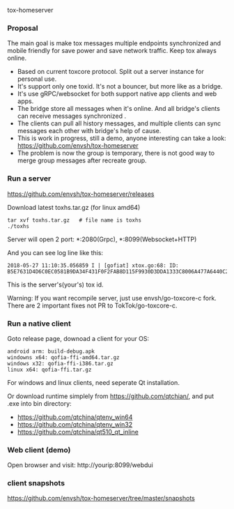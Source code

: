 
 tox-homeserver

### Proposal

The main goal is make tox messages multiple endpoints synchronized and mobile friendly for save power and save network traffic. Keep tox always online.

* Based on current toxcore protocol. Split out a server instance for personal use.
* It's support only one toxid. It's not a bouncer, but more like as a bridge.
* It's use gRPC/websocket for both support native app clients and web apps.
* The bridge store all messages when it's online. And all bridge's clients can receive messages synchronized .
* The clients can pull all history messages, and multiple clients can sync messages each other with bridge's help of cause.
* This is work in progress, still a demo, anyone interesting can take a look:
https://github.com/envsh/tox-homeserver
* The problem is now the group is temporary, there is not good way to merge group messages after recreate group.


### Run a server

https://github.com/envsh/tox-homeserver/releases

Download latest toxhs.tar.gz (for linux amd64)

    tar xvf toxhs.tar.gz   # file name is toxhs
    ./toxhs
    
Server will open 2 port: *:2080(Grpc), *:8099(Websocket+HTTP)

And you can see log line like this:
    
    2018-05-27 11:10:35.056859 I | [gofiat] xtox.go:68: ID: B5E7631D4D6C0EC0581B9DA34F431F0F2FAB8D115F9930D3DDA1333C8006A477A6440C224DD8

This is the server's(your's) tox id.

Warning: If you want recompile server, just use envsh/go-toxcore-c fork. There are 2 important fixes not PR to TokTok/go-toxcore-c.

### Run a native client

Goto release page, downoad a client for your OS:

    android arm: build-debug.apk
    windowns x64: qofia-ffi-amd64.tar.gz
    windows x32: qofia-ffi-i386.tar.gz
    linux x64: qofia-ffi.tar.gz
    
For windows and linux clients, need seperate Qt installation.

Or download runtime simplely from https://github.com/qtchian/, and put .exe into bin directory:

* https://github.com/qtchina/qtenv_win64
* https://github.com/qtchina/qtenv_win32
* https://github.com/qtchina/qt510_qt_inline


### Web client (demo)

Open browser and visit: http://yourip:8099/webdui

### client snapshots

https://github.com/envsh/tox-homeserver/tree/master/snapshots

